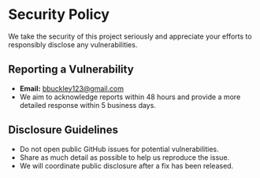 # Security Policy

We take the security of this project seriously and appreciate your efforts to
responsibly disclose any vulnerabilities.

## Reporting a Vulnerability

- **Email:** [bbuckley123@gmail.com](mailto:bbuckley123@gmail.com)
- We aim to acknowledge reports within 48 hours and provide a more detailed response
  within 5 business days.

## Disclosure Guidelines

- Do not open public GitHub issues for potential vulnerabilities.
- Share as much detail as possible to help us reproduce the issue.
- We will coordinate public disclosure after a fix has been released.
